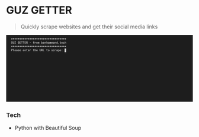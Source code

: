 # GUZ GETTER

> Quickly scrape websites and get their social media links

![Screen capture of command line interface scraping social links from SketchUp](guz-getter-cli.gif)

### Tech

- Python with Beautiful Soup
